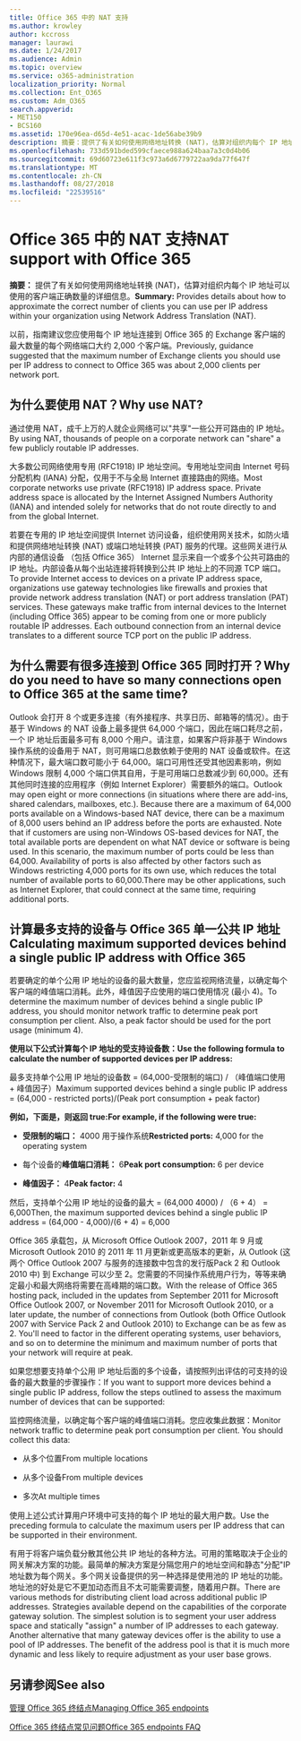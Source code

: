 ```yaml
---
title: Office 365 中的 NAT 支持
ms.author: krowley
author: kccross
manager: laurawi
ms.date: 1/24/2017
ms.audience: Admin
ms.topic: overview
ms.service: o365-administration
localization_priority: Normal
ms.collection: Ent_O365
ms.custom: Adm_O365
search.appverid:
- MET150
- BCS160
ms.assetid: 170e96ea-d65d-4e51-acac-1de56abe39b9
description: 摘要：提供了有关如何使用网络地址转换 (NAT)，估算对组织内每个 IP 地址可以使用的客户端正确数量的详细信息。
ms.openlocfilehash: 733d591bded599cfaece988a624baa7a3c0d4b06
ms.sourcegitcommit: 69d60723e611f3c973a6d6779722aa9da77f647f
ms.translationtype: MT
ms.contentlocale: zh-CN
ms.lasthandoff: 08/27/2018
ms.locfileid: "22539516"
---
```

# <a name="nat-support-with-office-365"></a><span data-ttu-id="d1c71-103">Office 365 中的 NAT 支持</span><span class="sxs-lookup"><span data-stu-id="d1c71-103">NAT support with Office 365</span></span>

 <span data-ttu-id="d1c71-104">**摘要：** 提供了有关如何使用网络地址转换 (NAT)，估算对组织内每个 IP 地址可以使用的客户端正确数量的详细信息。</span><span class="sxs-lookup"><span data-stu-id="d1c71-104">**Summary:** Provides details about how to approximate the correct number of clients you can use per IP address within your organization using Network Address Translation (NAT).</span></span> 
  
<span data-ttu-id="d1c71-105">以前，指南建议您应使用每个 IP 地址连接到 Office 365 的 Exchange 客户端的最大数量的每个网络端口大约 2,000 个客户端。</span><span class="sxs-lookup"><span data-stu-id="d1c71-105">Previously, guidance suggested that the maximum number of Exchange clients you should use per IP address to connect to Office 365 was about 2,000 clients per network port.</span></span>
  
## <a name="why-use-nat"></a><span data-ttu-id="d1c71-106">为什么要使用 NAT？</span><span class="sxs-lookup"><span data-stu-id="d1c71-106">Why use NAT?</span></span>

<span data-ttu-id="d1c71-107">通过使用 NAT，成千上万的人就企业网络可以"共享"一些公开可路由的 IP 地址。</span><span class="sxs-lookup"><span data-stu-id="d1c71-107">By using NAT, thousands of people on a corporate network can "share" a few publicly routable IP addresses.</span></span>
  
<span data-ttu-id="d1c71-p101">大多数公司网络使用专用 (RFC1918) IP 地址空间。专用地址空间由 Internet 号码分配机构 (IANA) 分配，仅用于不与全局 Internet 直接路由的网络。</span><span class="sxs-lookup"><span data-stu-id="d1c71-p101">Most corporate networks use private (RFC1918) IP address space. Private address space is allocated by the Internet Assigned Numbers Authority (IANA) and intended solely for networks that do not route directly to and from the global Internet.</span></span>
  
<span data-ttu-id="d1c71-p102">若要在专用的 IP 地址空间提供 Internet 访问设备，组织使用网关技术，如防火墙和提供网络地址转换 (NAT) 或端口地址转换 (PAT) 服务的代理。这些网关进行从内部的通信设备 （包括 Office 365） Internet 显示来自一个或多个公共可路由的 IP 地址。内部设备从每个出站连接将转换到公共 IP 地址上的不同源 TCP 端口。</span><span class="sxs-lookup"><span data-stu-id="d1c71-p102">To provide Internet access to devices on a private IP address space, organizations use gateway technologies like firewalls and proxies that provide network address translation (NAT) or port address translation (PAT) services. These gateways make traffic from internal devices to the Internet (including Office 365) appear to be coming from one or more publicly routable IP addresses. Each outbound connection from an internal device translates to a different source TCP port on the public IP address.</span></span> 
  
## <a name="why-do-you-need-to-have-so-many-connections-open-to-office-365-at-the-same-time"></a><span data-ttu-id="d1c71-113">为什么需要有很多连接到 Office 365 同时打开？</span><span class="sxs-lookup"><span data-stu-id="d1c71-113">Why do you need to have so many connections open to Office 365 at the same time?</span></span>

<span data-ttu-id="d1c71-p103">Outlook 会打开 8 个或更多连接（有外接程序、共享日历、邮箱等的情况）。由于基于 Windows 的 NAT 设备上最多提供 64,000 个端口，因此在端口耗尽之前，一个 IP 地址后面最多可有 8,000 个用户。请注意，如果客户将非基于 Windows 操作系统的设备用于 NAT，则可用端口总数依赖于使用的 NAT 设备或软件。在这种情况下，最大端口数可能小于 64,000。端口可用性还受其他因素影响，例如 Windows 限制 4,000 个端口供其自用，于是可用端口总数减少到 60,000。还有其他同时连接的应用程序（例如 Internet Explorer）需要额外的端口。</span><span class="sxs-lookup"><span data-stu-id="d1c71-p103">Outlook may open eight or more connections (in situations where there are add-ins, shared calendars, mailboxes, etc.). Because there are a maximum of 64,000 ports available on a Windows-based NAT device, there can be a maximum of 8,000 users behind an IP address before the ports are exhausted. Note that if customers are using non-Windows OS-based devices for NAT, the total available ports are dependent on what NAT device or software is being used. In this scenario, the maximum number of ports could be less than 64,000. Availability of ports is also affected by other factors such as Windows restricting 4,000 ports for its own use, which reduces the total number of available ports to 60,000.There may be other applications, such as Internet Explorer, that could connect at the same time, requiring additional ports.</span></span>
  
## <a name="calculating-maximum-supported-devices-behind-a-single-public-ip-address-with-office-365"></a><span data-ttu-id="d1c71-119">计算最多支持的设备与 Office 365 单一公共 IP 地址</span><span class="sxs-lookup"><span data-stu-id="d1c71-119">Calculating maximum supported devices behind a single public IP address with Office 365</span></span>

<span data-ttu-id="d1c71-p104">若要确定的单个公用 IP 地址的设备的最大数量，您应监视网络流量，以确定每个客户端的峰值端口消耗。此外，峰值因子应使用的端口使用情况 (最小 4)。</span><span class="sxs-lookup"><span data-stu-id="d1c71-p104">To determine the maximum number of devices behind a single public IP address, you should monitor network traffic to determine peak port consumption per client. Also, a peak factor should be used for the port usage (minimum 4).</span></span> 
  
 <span data-ttu-id="d1c71-122">**使用以下公式计算每个 IP 地址的受支持设备数：**</span><span class="sxs-lookup"><span data-stu-id="d1c71-122">**Use the following formula to calculate the number of supported devices per IP address:**</span></span>
  
<span data-ttu-id="d1c71-123">最多支持单个公用 IP 地址的设备数 = (64,000-受限制的端口) / （峰值端口使用 + 峰值因子）</span><span class="sxs-lookup"><span data-stu-id="d1c71-123">Maximum supported devices behind a single public IP address = (64,000 - restricted ports)/(Peak port consumption + peak factor)</span></span>
  
 <span data-ttu-id="d1c71-124">**例如，下面是，则返回 true:**</span><span class="sxs-lookup"><span data-stu-id="d1c71-124">**For example, if the following were true:**</span></span>
  
- <span data-ttu-id="d1c71-125">**受限制的端口：** 4000 用于操作系统</span><span class="sxs-lookup"><span data-stu-id="d1c71-125">**Restricted ports:** 4,000 for the operating system</span></span> 
    
- <span data-ttu-id="d1c71-126">每个设备的**峰值端口消耗：** 6</span><span class="sxs-lookup"><span data-stu-id="d1c71-126">**Peak port consumption:** 6 per device</span></span> 
    
- <span data-ttu-id="d1c71-127">**峰值因子：** 4</span><span class="sxs-lookup"><span data-stu-id="d1c71-127">**Peak factor:** 4</span></span> 
    
<span data-ttu-id="d1c71-128">然后，支持单个公用 IP 地址的设备的最大 = (64,000 4000) / （6 + 4） = 6,000</span><span class="sxs-lookup"><span data-stu-id="d1c71-128">Then, the maximum supported devices behind a single public IP address = (64,000 - 4,000)/(6 + 4) = 6,000</span></span>
  
<span data-ttu-id="d1c71-p105">Office 365 承载包，从 Microsoft Office Outlook 2007，2011 年 9 月或 Microsoft Outlook 2010 的 2011 年 11 月更新或更高版本的更新，从 Outlook (这两个 Office Outlook 2007 与服务的连接数中包含的发行版Pack 2 和 Outlook 2010 中) 到 Exchange 可以少至 2。您需要的不同操作系统用户行为，等等来确定最小和最大网络将需要在高峰期的端口数。</span><span class="sxs-lookup"><span data-stu-id="d1c71-p105">With the release of Office 365 hosting pack, included in the updates from September 2011 for Microsoft Office Outlook 2007, or November 2011 for Microsoft Outlook 2010, or a later update, the number of connections from Outlook (both Office Outlook 2007 with Service Pack 2 and Outlook 2010) to Exchange can be as few as 2. You'll need to factor in the different operating systems, user behaviors, and so on to determine the minimum and maximum number of ports that your network will require at peak.</span></span>
  
<span data-ttu-id="d1c71-131">如果您想要支持单个公用 IP 地址后面的多个设备，请按照列出评估的可支持的设备的最大数量的步骤操作：</span><span class="sxs-lookup"><span data-stu-id="d1c71-131">If you want to support more devices behind a single public IP address, follow the steps outlined to assess the maximum number of devices that can be supported:</span></span>
  
<span data-ttu-id="d1c71-p106">监控网络流量，以确定每个客户端的峰值端口消耗。您应收集此数据：</span><span class="sxs-lookup"><span data-stu-id="d1c71-p106">Monitor network traffic to determine peak port consumption per client. You should collect this data:</span></span>
  
- <span data-ttu-id="d1c71-134">从多个位置</span><span class="sxs-lookup"><span data-stu-id="d1c71-134">From multiple locations</span></span>
    
- <span data-ttu-id="d1c71-135">从多个设备</span><span class="sxs-lookup"><span data-stu-id="d1c71-135">From multiple devices</span></span>
    
- <span data-ttu-id="d1c71-136">多次</span><span class="sxs-lookup"><span data-stu-id="d1c71-136">At multiple times</span></span>
    
<span data-ttu-id="d1c71-137">使用上述公式计算用户环境中可支持的每个 IP 地址的最大用户数。</span><span class="sxs-lookup"><span data-stu-id="d1c71-137">Use the preceding formula to calculate the maximum users per IP address that can be supported in their environment.</span></span>
  
<span data-ttu-id="d1c71-p107">有用于将客户端负载分散其他公共 IP 地址的各种方法。可用的策略取决于企业的网关解决方案的功能。最简单的解决方案是分隔您用户的地址空间和静态"分配"IP 地址数为每个网关。多个网关设备提供的另一种选择是使用池的 IP 地址的功能。地址池的好处是它不更加动态而且不太可能需要调整，随着用户群。</span><span class="sxs-lookup"><span data-stu-id="d1c71-p107">There are various methods for distributing client load across additional public IP addresses. Strategies available depend on the capabilities of the corporate gateway solution. The simplest solution is to segment your user address space and statically "assign" a number of IP addresses to each gateway. Another alternative that many gateway devices offer is the ability to use a pool of IP addresses. The benefit of the address pool is that it is much more dynamic and less likely to require adjustment as your user base grows.</span></span>
  
## <a name="see-also"></a><span data-ttu-id="d1c71-143">另请参阅</span><span class="sxs-lookup"><span data-stu-id="d1c71-143">See also</span></span>

[<span data-ttu-id="d1c71-144">管理 Office 365 终结点</span><span class="sxs-lookup"><span data-stu-id="d1c71-144">Managing Office 365 endpoints</span></span>](https://support.office.com/article/99cab9d4-ef59-4207-9f2b-3728eb46bf9a)
  
[<span data-ttu-id="d1c71-145">Office 365 终结点常见问题</span><span class="sxs-lookup"><span data-stu-id="d1c71-145">Office 365 endpoints FAQ</span></span>](https://support.office.com/article/d4088321-1c89-4b96-9c99-54c75cae2e6d)

